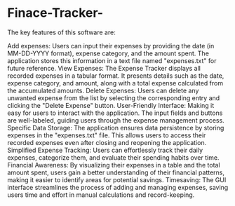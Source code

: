 # Finace-Tracker-
The key features of this software are:

Add expenses: Users can input their expenses by providing the date (in MM-DD-YYYY format), expense category, and the amount spent. The application stores this information in a text file named "expenses.txt" for future reference.
View Expenses: The Expense Tracker displays all recorded expenses in a tabular format. It presents details such as the date, expense category, and amount, along with a total expense calculated from the accumulated amounts.
Delete Expenses: Users can delete any unwanted expense from the list by selecting the corresponding entry and clicking the "Delete Expense" button. 
User-Friendly Interface: Making it easy for users to interact with the application. The input fields and buttons are well-labeled, guiding users through the expense management process.
Specific Data Storage: The application ensures data persistence by storing expenses in the "expenses.txt" file. This allows users to access their recorded expenses even after closing and reopening the application.
Simplified Expense Tracking: Users can effortlessly track their daily expenses, categorize them, and evaluate their spending habits over time.
Financial Awareness: By visualizing their expenses in a table and the total amount spent, users gain a better understanding of their financial patterns, making it easier to identify areas for potential savings.
Timesaving: The GUI interface streamlines the process of adding and managing expenses, saving users time and effort in manual calculations and record-keeping.

